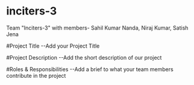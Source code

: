 # inciters-3
Team "Inciters-3" with members- Sahil Kumar Nanda, Niraj Kumar, Satish Jena


#Project Title
--Add your Project Title

#Project Description
--Add the short description of our project

#Roles & Responsibilities
--Add a brief to what your team members contribute in the project

